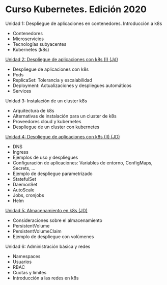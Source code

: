 # Curso Kubernetes. Edición 2020

Unidad 1: Despliegue de aplicaciones en contenedores. Introducción a k8s

* Contenedores
* Microservicios
* Tecnologías subyacentes
* Kubernetes (k8s)

[Unidad 2: Despliegue de aplicaciones con k8s (I) (Jd)](unidad2)

* Despliegue de aplicaciones con k8s
* Pods
* ReplicaSet: Tolerancia y escalabilidad
* Deployment: Actualizaciones y despliegues automáticos
* Services

Unidad 3: Instalación de un cluster k8s

* Arquitectura de k8s
* Alternativas de instalación para un cluster de k8s
* Proveedores cloud y kubernetes
* Despliegue de un cluster con kubernetes

[Unidad 4: Despliegue de aplicaciones con k8s (II) (JD)](unidad4)

* DNS
* Ingress
* Ejemplos de uso y despliegues
* Configuración de aplicaciones: Variables de entorno, ConfigMaps, Secrets, ...
* Ejemplo de despliegue parametrizado
* StatefulSet
* DaemonSet
* AutoScale
* Jobs, cronjobs
* Helm

[Unidad 5: Almacenamiento en k8s (JD)](unidad5)

* Consideraciones sobre el almacenamiento
* PersistentVolume
* PersistentVolumeClaim
* Ejemplo de despliegue con volúmenes

Unidad 6: Administración básica y redes

* Namespaces
* Usuarios
* RBAC
* Cuotas y límites
* Introducción a las redes en k8s

